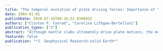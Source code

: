 ```yaml
---
title: "The temporal evolution of plate driving forces: Importance of \"slab suction\" versus \"slab pull\" during the Cenozoic"
date: 2004-01-01
publishDate: 2020-07-16T00:16:52.039893Z
authors: ["Clinton P. Conrad", "Carolina Lithgow-Bertelloni"]
publication_types: ["2"]
abstract: "Although mantle slabs ultimately drive plate motions, the mechanism by which they do so remains unclear. A detached slab descending through the mantle will excite mantle flow that exerts shear tractions on the base of the surface plates. This \"slab suction'' force drives subducting and overriding plates symmetrically toward subduction zones. Alternatively, cold, strong slabs may effectively transmit stresses to subducting surface plates, exerting a direct \"slab pull'' force on these plates, drawing them rapidly toward subduction zones. This motion induces mantle flow that pushes overriding plates away from subduction zones. We constrain the relative importance of slab suction and slab pull by comparing Cenozoic plate motions to model predictions that include viscous mantle flow and a proxy for slab strength. We find that slab pull from upper mantle slabs combined with slab suction from lower mantle slabs explains the observation that subducting plates currently move similar to4 times faster than nonsubducting plates. This implies that upper mantle slabs are strong enough to support their own weight. Slab suction and slab pull presently account for about 40 and 60% of the forces on plates, but slab suction only similar to30% if a low-viscosity asthenosphere decouples plates from mantle flow. The importance slab pull has been increasing steadily through the Cenozoic because the mass and length of upper mantle slabs has been increasing. This causes subducting plates to double their speed relative to nonsubducting plates during this time period. Our model explains this temporal evolution of plate motions for the first time."
featured: false
publication: "*J. Geophysical Research-solid Earth*"
---
```


